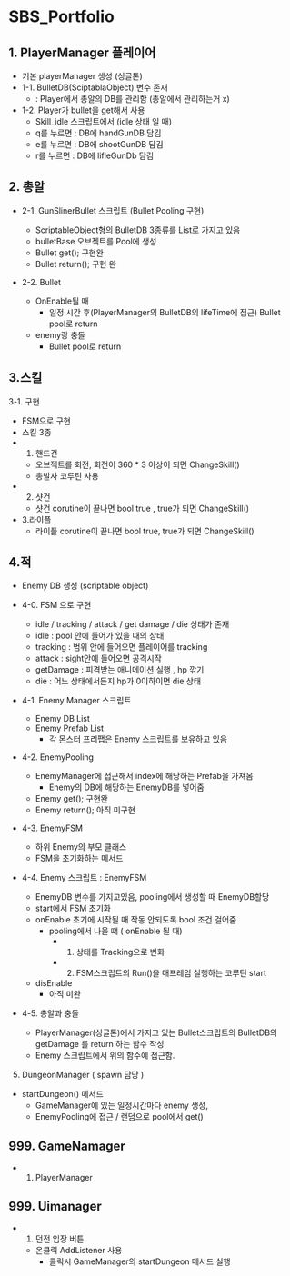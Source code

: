 # SBS_Portfolio

## 1. PlayerManager 플레이어
  + 기본 playerManager 생성 (싱글톤)
  + 1-1. BulletDB(SciptablaObject) 변수 존재
    + : Player에서 총알의 DB를 관리함 (총알에서 관리하는거 x)
  + 1-2. Player가 bullet을 get해서 사용
      +  Skill_idle 스크립트에서 (idle 상태 일 때)
      +  q를 누르면 : DB에 handGunDB  담김
      +  e를 누르면 : DB에 shootGunDB 담김
      +  r를 누르면 : DB에 lifleGunDb 담김

## 2. 총알
  + 2-1. GunSlinerBullet 스크립트 (Bullet Pooling 구현)
    + ScriptableObject형의 BulletDB 3종류를 List로 가지고 있음
    + bulletBase 오브젝트를 Pool에 생성
    + Bullet get(); 구현완
    + Bullet return(); 구현 완
         
  + 2-2. Bullet
    + OnEnable될 때
      + 일정 시간 후(PlayerManager의 BulletDB의 lifeTime에 접근) Bullet pool로 return
    + enemy랑 충돌
      + Bullet pool로 return 

## 3.스킬
3-1. 구현
  + FSM으로 구현
  + 스킬 3종
  + 1. 핸드건
    + 오브젝트를 회전, 회전이 360 * 3 이상이 되면 ChangeSkill() 
    + 총발사 코루틴 사용
  + 2. 샷건
    + 샷건 corutine이 끝나면 bool true , true가 되면 ChangeSkill()
  + 3.라이플
    + 라이플 corutine이 끝나면 bool true, true가 되면 ChangeSkill()

## 4.적
  + Enemy DB 생성 (scriptable object)
  + 4-0. FSM 으로 구현
    + idle / tracking / attack / get damage / die 상태가 존재
    + idle : pool 안에 들어가 있을 때의 상태
    + tracking : 범위 안에 들어오면 플레이어를 tracking
    + attack : sight안에 들어오면 공격시작
    + getDamage : 피격받는 애니메이션 실행 , hp 깎기
    + die : 어느 상태에서든지 hp가 0이하이면 die 상태
      
  + 4-1. Enemy Manager 스크립트
    + Enemy DB List
    + Enemy Prefab List 
      + 각 몬스터 프리팹은 Enemy 스크립트를 보유하고 있음

  + 4-2. EnemyPooling
    + EnemyManager에 접근해서 index에 해당하는 Prefab을 가져옴
      + Enemy의 DB에 해당하는 EnemyDB를 넣어줌 
    + Enemy get(); 구현완
    + Enemy return(); 아직 미구현

  + 4-3. EnemyFSM 
    + 하위 Enemy의 부모 클래스
    + FSM을 초기화하는 메서드

  + 4-4. Enemy 스크립트 : EnemyFSM
    + EnemyDB 변수를 가지고있음, pooling에서 생성할 때 EnemyDB할당
    + start에서 FSM 초기화
    + onEnable 초기에 시작될 때 작동 안되도록 bool 조건 걸어줌
      + pooling에서 나올 떄 ( onEnable 될 때)
        + 1. 상태를 Tracking으로 변화
        + 2. FSM스크립트의 Run()을 매프레임 실행하는 코루틴 start 
    + disEnable
        + 아직 미완     

  + 4-5. 총알과 충돌
    + PlayerManager(싱글톤)에서 가지고 있는 Bullet스크립트의 BulletDB의 getDamage 를 return 하는 함수 작성
    + Enemy 스크립트에서 위의 함수에 접근함.

5. DungeonManager ( spawn 담당 )
  + startDungeon() 메서드
    + GameManager에 있는 일정시간마다 enemy 생성,  
    + EnemyPooling에 접근 / 랜덤으로 pool에서 get()
      
## 999. GameNamager
  + 1. PlayerManager

## 999. Uimanager 
  + 1. 던전 입장 버튼
    + 온클릭 AddListener 사용
      + 클릭시 GameManager의 startDungeon 메서드 실행
   
